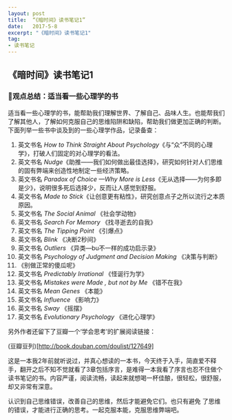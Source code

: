 ```yaml
---
layout: post
title:  “《暗时间》读书笔记1”
date:   2017-5-8
excerpt: "《暗时间》读书笔记1"
tag:
- 读书笔记
---
```


## 《暗时间》读书笔记1

### 观点总结：适当看一些心理学的书

​	适当看一些心理学的书，能帮助我们理解世界、了解自己、品味人生。也能帮我们了解其他人，了解如何克服自己的思维陷阱和缺陷，帮助我们做更加正确的判断。下面列举一些书中谈及到的一些心理学作品，记录备查：

1. 英文书名 *How to Think Straight About Psychology*《与“众”不同的心理学》，打破人们固定的对心理学的看法。
2. 英文书名 *Nudge*《助推——我们如何做出最佳选择》，研究如何针对人们思维的固有弊端来创造性地制定一些经济策略。
3. 英文书名 *Paradox of Choice —Why More is Less*《无从选择——为何多即是少》，说明很多死后选择少，反而让人感觉到舒服。
4. 英文书名 *Made to Stick*《让创意更有粘性》，研究创意点子之所以流行之本质原因。
5. 英文书名 *The Social Animal* 《社会学动物》
6. 英文书名 *Search For Memory* 《找寻逝去的自我》
7. 英文书名 *The Tipping Point* 《引爆点》
8. 英文书名 *Blink* 《决断2秒间》
9. 英文书名 *Outliers* 《异类—bu不一样的成功启示录》
10. 英文书名 *Psychology of Judgment and Decision Making* 《决策与判断》
11. 《别做正常的傻瓜呢》
12. 英文书名 *Predictably Irrational* 《怪诞行为学》
13. 英文书名 *Mistakes were Made , but not by Me* 《错不在我》
14. 英文书名 *Mean Genes* 《本能》
15. 英文书名 *Influence* 《影响力》
16. 英文书名 *Sway* 《摇摆》
17. 英文书名 *Evolutionary Psychology* 《进化心理学》

另外作者还留下了豆瓣一个‘学会思考’的扩展阅读链接：

(豆瓣豆列)[http://book.douban.com/doulist/127649]

这是一本我2年前就听说过，并真心想读的一本书，今天终于入手，简直爱不释手，翻开之后不知不觉就看了3章包括序言，是难得一本我看了序言也忍不住做个读书笔记的书。内容严谨，阅读流畅，读起来就想喝一杯佳酿，很轻松，很舒服，却又非常有深意。

认识到自己思维错误，改善自己的思维，然后才能避免它们。也只有避免 了思维的错误，才能进行正确的思考。一起克服本能，克服思维弊端吧。